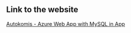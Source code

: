<h2>Link to the website</h2>

<a href="http://damian-wojcik.azurewebsites.net">Autokomis - Azure Web App with MySQL in App</a>
